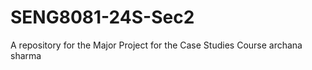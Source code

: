 # SENG8081-24S-Sec2
A repository for the Major Project for the Case Studies Course 
archana sharma 
